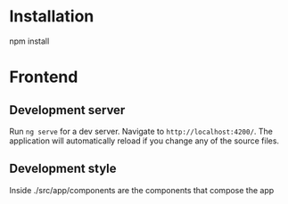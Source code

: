 # Installation
npm install 

# Frontend
## Development server

Run `ng serve` for a dev server. Navigate to `http://localhost:4200/`. The application will automatically reload if you change any of the source files.

## Development style
Inside ./src/app/components are the components that compose the app

